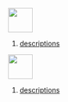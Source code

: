 <p>

<img height="50px" src="https://img.shields.io/badge/React-20232A?style=for-the-badge&logo=react&logoColor=61DAFB" />


1) <a href="https://github.com/Mishka-Sakhelashvili/RN__SalesAppDemo">  descriptions   </a> 

></p>


<p>

<img height="50px" src="https://img.shields.io/badge/React-20232A?style=for-the-badge&logo=react&logoColor=61DAFB" />


1) <a href="https://github.com/Mishka-Sakhelashvili/RN__SalesAppDemo">  descriptions   </a> 

></p>
